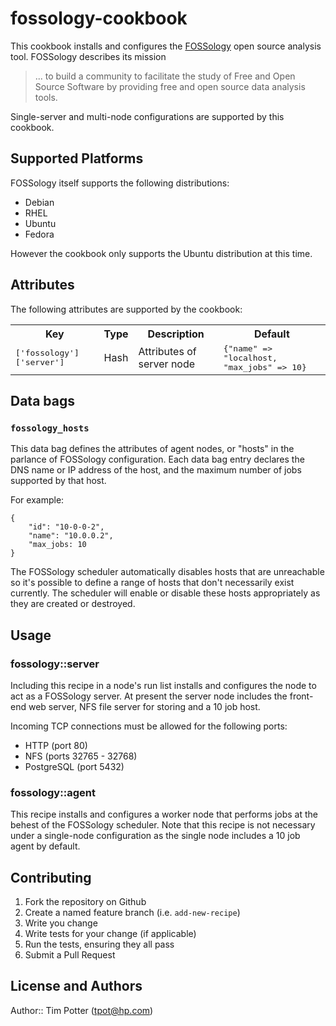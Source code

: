 # fossology-cookbook

This cookbook installs and configures the
[FOSSology](http://fossology.org) open source analysis tool.
FOSSology describes its mission

>  ... to build a community to facilitate the study of Free and Open Source
>  Software by providing free and open source data analysis tools.

Single-server and multi-node configurations are supported by this cookbook.

## Supported Platforms

FOSSology itself supports the following distributions:

* Debian
* RHEL
* Ubuntu
* Fedora

However the cookbook only supports the Ubuntu distribution at this time.

## Attributes

The following attributes are supported by the cookbook:

<table>
  <tr>
    <th>Key</th>
    <th>Type</th>
    <th>Description</th>
    <th>Default</th>
  </tr>
  <tr>
    <td><tt>['fossology']['server']</tt></td>
    <td>Hash</td>
    <td>Attributes of server node</td>
    <td><tt>{"name" => "localhost, "max_jobs" => 10}</tt></td>
  </tr>
</table>

## Data bags

### `fossology_hosts`

This data bag defines the attributes of agent nodes, or "hosts" in the
parlance of FOSSology configuration.  Each data bag entry declares the
DNS name or IP address of the host, and the maximum number of jobs
supported by that host.

For example:

```
{
    "id": "10-0-0-2",
    "name": "10.0.0.2",
    "max_jobs: 10
}
```

The FOSSology scheduler automatically disables hosts that are
unreachable so it's possible to define a range of hosts that don't
necessarily exist currently.  The scheduler will enable or disable
these hosts appropriately as they are created or destroyed.

## Usage

### fossology::server

Including this recipe in a node's run list installs and configures the
node to act as a FOSSology server.  At present the server node
includes the front-end web server, NFS file server for storing and a 10 job host.

Incoming TCP connections must be allowed for the following ports:

* HTTP (port 80)
* NFS (ports 32765 - 32768)
* PostgreSQL (port 5432)

### fossology::agent

This recipe installs and configures a worker node that performs jobs
at the behest of the FOSSology scheduler.  Note that this recipe is
not necessary under a single-node configuration as the single node
includes a 10 job agent by default.

## Contributing

1. Fork the repository on Github
2. Create a named feature branch (i.e. `add-new-recipe`)
3. Write you change
4. Write tests for your change (if applicable)
5. Run the tests, ensuring they all pass
6. Submit a Pull Request

## License and Authors

Author:: Tim Potter (<tpot@hp.com>)
